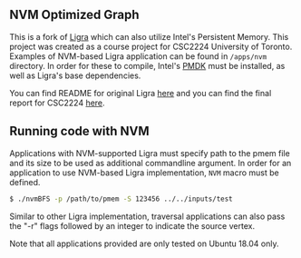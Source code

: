 NVM Optimized Graph
-------

This is a fork of [Ligra](https://github.com/jshun/ligra) which can also utilize
Intel's Persistent Memory. This project was created as a course project for
CSC2224 University of Toronto. Examples of NVM-based Ligra application can
be found in `/apps/nvm` directory. In order for these to compile,
Intel's [PMDK](https://github.com/pmem/pmdk) must be installed, as well as
Ligra's base dependencies.

You can find README for original Ligra [here](./README_old.md) and you can
find the final report for CSC2224 [here](./csc2224_report.pdf).

Running code with NVM
-------

Applications with NVM-supported Ligra must specify path to the pmem file and
its size to be used as additional commandline argument. In order for
an application to use NVM-based Ligra implementation, `NVM` macro must be
defined.

``` sh
$ ./nvmBFS -p /path/to/pmem -S 123456 ../../inputs/test
```

Similar to other Ligra implementation, traversal applications can also pass
the "-r" flags followed by an integer to indicate the source vertex.

Note that all applications provided are only tested on Ubuntu 18.04 only.
